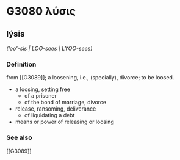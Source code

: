 # G3080 λύσις

## lýsis

_(loo'-sis | LOO-sees | LYOO-sees)_

### Definition

from [[G3089]]; a loosening, i.e., (specially), divorce; to be loosed.

- a loosing, setting free
  - of a prisoner
  - of the bond of marriage, divorce
- release, ransoming, deliverance
  - of liquidating a debt
- means or power of releasing or loosing

### See also

[[G3089]]


